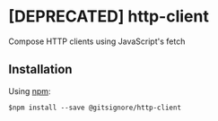 # [DEPRECATED] http-client

Compose HTTP clients using JavaScript's fetch

## Installation

Using [npm](https://www.npmjs.com/):

    $npm install --save @gitsignore/http-client
